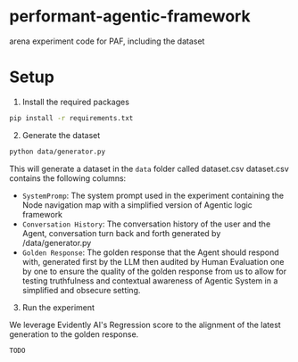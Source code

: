 # performant-agentic-framework

arena experiment code for PAF, including the dataset

# Setup

1. Install the required packages

```bash
pip install -r requirements.txt
```

2.  Generate the dataset

```bash
python data/generator.py
```

This will generate a dataset in the `data` folder called dataset.csv
dataset.csv contains the following columns:

- `SystemPromp`: The system prompt used in the experiment containing the Node navigation map with a simplified version of Agentic logic framework
- `Conversation History`: The conversation history of the user and the Agent, conversation turn back and forth generated by /data/generator.py
- `Golden Response`: The golden response that the Agent should respond with, generated first by the LLM then audited by Human Evaluation one by one to ensure the quality of the golden response from us to allow for testing truthfulness and contextual awareness of Agentic System in a simplified and obsecure setting.

3. Run the experiment

We leverage Evidently AI's Regression score to the alignment of the latest generation to the golden response.

```bash
TODO
```
